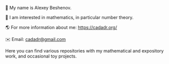 👋 My name is Alexey Beshenov.

🧮 I am interested in mathematics, in particular number theory.

🌎 For more information about me: https://cadadr.org/

✉️ Email: cadadr@gmail.com

Here you can find various repositories with my mathematical and expository work,
and occasional toy projects.

